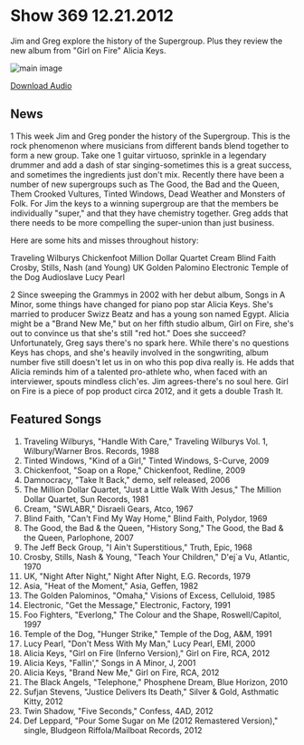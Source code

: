 # Show 369 12.21.2012
Jim and Greg explore the history of the Supergroup. Plus they review the new album from "Girl on Fire" Alicia Keys.

![main image](http://www.soundopinions.org/images/2012/supergroups.jpg)

[Download Audio](http://audio.soundopinions.org/podcasts/sooppodshow369.mp3)

## News
1 This week Jim and Greg ponder the history of the Supergroup. This is the rock phenomenon where musicians from different bands blend together to form a new group. Take one 1 guitar virtuoso, sprinkle in a legendary drummer and add a dash of star singing-sometimes this is a great success, and sometimes the ingredients just don't mix. Recently there have been a number of new supergroups such as The Good, the Bad and the Queen, Them Crooked Vultures, Tinted Windows, Dead Weather and Monsters of Folk. For Jim the keys to a
 winning supergroup are that the members be individually "super," and that they have chemistry together. Greg adds that there needs to be more compelling the super-union than just business.
                                                                
Here are some hits and misses throughout history:

Traveling Wilburys
Chickenfoot
Million Dollar Quartet
Cream
Blind Faith
Crosby, Stills, Nash (and Young)
UK
Golden Palomino
Electronic
Temple of the Dog
Audioslave
Lucy Pearl

2 Since sweeping the Grammys in 2002 with her debut album, Songs in A Minor, some things have changed for piano pop star Alicia Keys. She's married to producer Swizz Beatz and has a young son named Egypt. Alicia might be a "Brand New Me," but on her fifth studio album, Girl on Fire, she's out to convince us that she's still "red hot." Does she succeed? Unfortunately, Greg says there's no spark here. While there's no questions Keys has chops, and she's heavily involved in the songwriting, album number five still doesn't let us in on who this pop diva really is. He adds that Alicia reminds him of a talented pro-athlete who, when faced with an interviewer, spouts mindless clich'es. Jim agrees-there's no soul here. Girl on Fire is a piece of pop product circa 2012, and it gets a double Trash It.

## Featured Songs
1. Traveling Wilburys, "Handle With Care," Traveling Wilburys Vol. 1, Wilbury/Warner Bros. Records, 1988
2. Tinted Windows, "Kind of a Girl," Tinted Windows, S-Curve, 2009
3. Chickenfoot, "Soap on a Rope," Chickenfoot, Redline, 2009
4. Damnocracy, "Take It Back," demo, self released, 2006
5. The Million Dollar Quartet, "Just a Little Walk With Jesus," The Million Dollar Quartet, Sun Records, 1981
6. Cream, "SWLABR," Disraeli Gears, Atco, 1967
7. Blind Faith, "Can't Find My Way Home," Blind Faith, Polydor, 1969
8. The Good, the Bad & the Queen, "History Song," The Good, the Bad & the Queen, Parlophone, 2007
9. The Jeff Beck Group, "I Ain't Superstitious," Truth, Epic, 1968
10. Crosby, Stills, Nash & Young, "Teach Your Children," D'ej`a Vu, Atlantic, 1970
11. UK, "Night After Night," Night After Night, E.G. Records, 1979
12. Asia, "Heat of the Moment," Asia, Geffen, 1982
13. The Golden Palominos, "Omaha," Visions of Excess, Celluloid, 1985
14. Electronic, "Get the Message," Electronic, Factory, 1991
15. Foo Fighters, "Everlong," The Colour and the Shape, Roswell/Capitol, 1997
16. Temple of the Dog, "Hunger Strike," Temple of the Dog, A&M, 1991
17. Lucy Pearl, "Don't Mess With My Man," Lucy Pearl, EMI, 2000
18. Alicia Keys, "Girl on Fire (Inferno Version)," Girl on Fire, RCA, 2012
19. Alicia Keys, "Fallin'," Songs in A Minor, J, 2001
20. Alicia Keys, "Brand New Me," Girl on Fire, RCA, 2012
21. The Black Angels, "Telephone," Phosphene Dream, Blue Horizon, 2010
22. Sufjan Stevens, "Justice Delivers Its Death," Silver & Gold, Asthmatic Kitty, 2012
23. Twin Shadow, "Five Seconds," Confess, 4AD, 2012
24. Def Leppard, "Pour Some Sugar on Me (2012 Remastered Version)," single, Bludgeon Riffola/Mailboat Records, 2012
